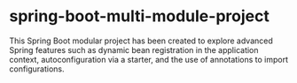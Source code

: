# spring-boot-multi-module-project
This Spring Boot modular project has been created to explore advanced Spring features such as dynamic bean registration in the application context, autoconfiguration via a starter, and the use of annotations to import configurations.
